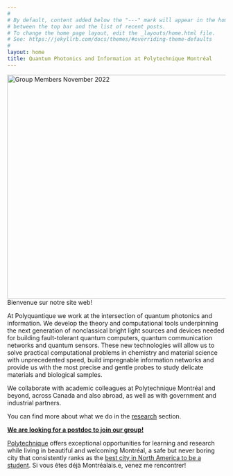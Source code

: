 ```yaml
---
#
# By default, content added below the "---" mark will appear in the home page
# between the top bar and the list of recent posts.
# To change the home page layout, edit the _layouts/home.html file.
# See: https://jekyllrb.com/docs/themes/#overriding-theme-defaults
#
layout: home
title: Quantum Photonics and Information at Polytechnique Montréal  
---
```



<img src="https://github.com/polyquantique/polyquantique.github.io/raw/master/assets/images/group_nov_2022.jpg"
     alt="Group Members November 2022"
     width="660" 
     height="517"
     style="float: left; margin-right: 10px;" />

Bienvenue sur notre site web!

At Polyquantique we work at the intersection of quantum photonics and information. We develop the theory and computational tools underpinning the next generation of nonclassical bright light sources and devices needed for building fault-tolerant quantum computers, quantum communication networks and quantum sensors. These new technologies will allow us to solve practical computational problems in chemistry and material science with unprecedented speed, build impregnable information networks and provide us with the most precise and gentle probes to study delicate materials and biological samples.

We collaborate with academic colleagues at Polytechnique Montréal and beyond, across Canada and also abroad, as well as with government and industrial partners.

You can find more about what we do in the [research](research) section.

[**We are looking for a postdoc to join our group!**](metrology_postdoc)

[Polytechnique](https://www.polymtl.ca/en) offers exceptional opportunities for learning and research while living in beautiful and welcoming Montréal, a safe but never boring city that consistently ranks as the [best city in North America to be a student](https://www.montrealinternational.com/en/study/). Si vous êtes déjà Montréalais.e, venez me rencontrer! 

